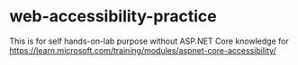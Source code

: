 # web-accessibility-practice
This is for self hands-on-lab purpose without ASP.NET Core knowledge for https://learn.microsoft.com/training/modules/aspnet-core-accessibility/

